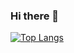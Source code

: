 ### Hi there 👋

[![Top Langs](https://github-readme-stats.vercel.app/api/top-langs/?username=wtfsystems&layout=compact?theme=outrun)](https://github.com/anuraghazra/github-readme-stats)
